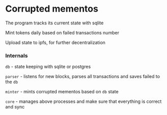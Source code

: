 # Corrupted mementos

The program tracks its current state with sqlite

Mint tokens daily based on failed transactions number

Upload state to ipfs, for further decentralization


### Internals

`db` - state keeping with sqlite or postgres

`parser` - listens for new blocks, parses all transactions and saves failed to the `db`

`minter` - mints corrupted mementos based on `db` state

`core` - manages above processes and make sure that everything is correct and sync






